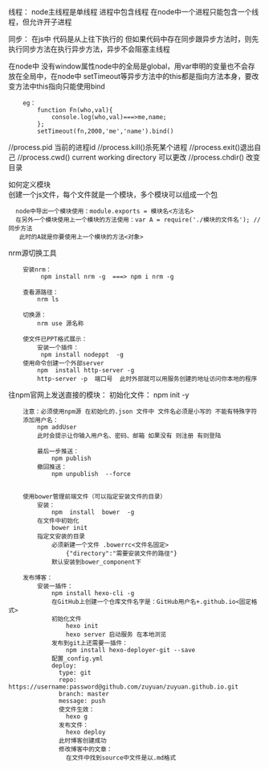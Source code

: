 
线程：
    node主线程是单线程 进程中包含线程 在node中一个进程只能包含一个线程，但允许开子进程

同步：
    在js中 代码是从上往下执行的 但如果代码中存在同步跟异步方法时，则先执行同步方法在执行异步方法，异步不会阻塞主线程
    
 在node中 没有window属性node中的全局是global，用var申明的变量也不会存放在全局中，在node中 setTimeout等异步方法中的this都是指向方法本身，要改变方法中this指向只能使用bind
 
        eg：
            function Fn(who,val){
                console.log(who,val)===>me,name;
            };
            setTimeout(fn,2000,'me','name').bind()
        
  //process.pid 当前的进程id
  //process.kill()杀死某个进程
  //process.exit()退出自己
  //process.cwd() current working directory 可以更改
  //process.chdir() 改变目录
  
   如何定义模块    
      创建一个js文件，每个文件就是一个模块，多个模块可以组成一个包
      
      node中导出一个模块使用：module.exports = 模块名<方法名>
      在另外一个模块使用上一个模块的方法使用：var A = require('./模块的文件名'); //同步方法
       此时的A就是你要使用上一个模块的方法<对象>
       
   nrm源切换工具
   
        安装nrm：
             npm install nrm -g  ===> npm i nrm -g
             
        查看源路径：
            nrm ls
            
        切换源：
            nrm use 源名称
            
        使文件已PPT格式展示：
            安装一个插件：
             npm install nodeppt  -g
        使用命令创建一个外部server
            npm  install http-server -g
            http-server -p  端口号  此时外部就可以用服务创建的地址访问你本地的程序
            
  往npm官网上发送直接的模块：
        初始化文件：
            npm init -y
            
        注意：必须使用npm源 在初始化的.json 文件中 文件名必须是小写的 不能有特殊字符
        添加用户名：
            npm addUser
            此时会提示让你输入用户名、密码、邮箱 如果没有 则注册 有则登陆
            
            最后一步推送：
                npm publish
            撤回推送：
                npm unpublish  --force
                
                
        使用bower管理前端文件（可以指定安装文件的目录）
            安装：
                npm  install  bower  -g
            在文件中初始化
                bower init 
            指定文安装的目录
                必须新建一个文件 .bowerrc<文件名固定>
                    {"directory":"需要安装文件的路径"}
                默认安装到bower_component下
             
        发布博客：
            安装一插件：
                npm install hexo-cli -g
                在GitHub上创建一个仓库文件名字是：GitHub用户名+.github.io<固定格式>
                初始化文件
                    hexo init
                    hexo server 启动服务 在本地浏览
                发布到git上还需要一插件：
                    npm install hexo-deployer-git --save
                配置_config.yml
                deploy:
                  type: git
                  repo: https://username:password@github.com/zuyuan/zuyuan.github.io.git
                  branch: master
                  message: push
                  使文件生效：
                    hexo g
                  发布文件：
                    hexo deploy
                  此时博客创建成功
                  修改博客中的文章：
                    在文件中找到source中文件是以.md格式
                    
                
             
        
            
        